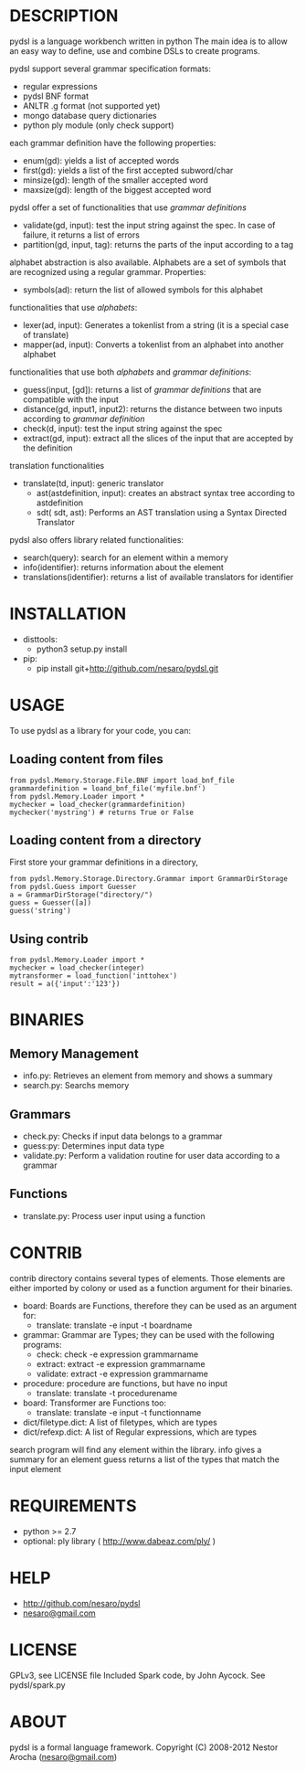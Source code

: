 DESCRIPTION
===========

pydsl is a language workbench written in python
The main idea is to allow an easy way to define, use and combine DSLs to create programs.

pydsl support several grammar specification formats:
 * regular expressions
 * pydsl BNF format
 * ANLTR .g format (not supported yet)
 * mongo database query dictionaries
 * python ply module (only check support)

each grammar definition have the following properties:
 * enum(gd): yields a list of accepted words
 * first(gd): yields a list of the first accepted subword/char
 * minsize(gd): length of the smaller accepted word
 * maxsize(gd): length of the biggest accepted word

pydsl offer a set of functionalities that use _grammar definitions_
 * validate(gd, input): test the input string against the spec. In case of failure, it returns a list of errors
 * partition(gd, input, tag): returns the parts of the input according to a tag

alphabet abstraction is also available. Alphabets are a set of symbols that are recognized using a regular grammar. Properties:
 * symbols(ad): return the list of allowed symbols for this alphabet

functionalities that use _alphabets_:
 * lexer(ad, input): Generates a tokenlist from a string (it is a special case of translate)
 * mapper(ad, input): Converts a tokenlist from an alphabet into another alphabet
 
functionalities that use both _alphabets_ and _grammar definitions_:
 * guess(input, [gd]): returns a list of _grammar definitions_ that are compatible with the input
 * distance(gd, input1, input2): returns the distance between two inputs according to _grammar definition_
 * check(d, input): test the input string against the spec
 * extract(gd, input): extract all the slices of the input that are accepted by the definition 

translation functionalities
 * translate(td, input): generic translator
   * ast(astdefinition, input): creates an abstract syntax tree according to astdefinition
   * sdt( sdt, ast): Performs an AST translation using a Syntax Directed Translator

pydsl also offers library related functionalities:
 * search(query): search for an element within a memory
 * info(identifier): returns information about the element
 * translations(identifier): returns a list of available translators for identifier

INSTALLATION
============
 * disttools:
   * python3 setup.py install
 * pip:
   * pip install git+http://github.com/nesaro/pydsl.git

USAGE
=====
To use pydsl as a library for your code, you can:

Loading content from files
--------------------------
    from pydsl.Memory.Storage.File.BNF import load_bnf_file
    grammardefinition = loand_bnf_file('myfile.bnf')
    from pydsl.Memory.Loader import *
    mychecker = load_checker(grammardefinition)
    mychecker('mystring') # returns True or False

Loading content from a directory
--------------------------------
First store your grammar definitions in a directory,

    from pydsl.Memory.Storage.Directory.Grammar import GrammarDirStorage
    from pydsl.Guess import Guesser
    a = GrammarDirStorage("directory/")
    guess = Guesser([a])
    guess('string')

Using contrib
-------------------
    from pydsl.Memory.Loader import *
    mychecker = load_checker(integer)
    mytransformer = load_function('inttohex')
    result = a({'input':'123'})

BINARIES
========
Memory Management
-----------------
 * info.py: Retrieves an element from memory and shows a summary
 * search.py: Searchs memory 

Grammars
--------
 * check.py: Checks if input data belongs to a grammar
 * guess:py: Determines input data type
 * validate.py: Perform a validation routine for user data according to a grammar

Functions
---------
 * translate.py: Process user input using a function


CONTRIB
=======

contrib directory contains several types of elements. Those elements are either imported by colony or used as a function argument for their binaries.

 * board: Boards are Functions, therefore they can be used as an argument for:
   * translate: translate -e input -t boardname
 * grammar: Grammar are Types; they can be used with the following programs:
   * check: check -e expression grammarname
   * extract: extract -e expression grammarname
   * validate: extract -e expression grammarname
 * procedure: procedure are functions, but have no input 
   * translate: translate -t procedurename
 * board: Transformer are Functions too:
   * translate: translate -e input -t functionname
 * dict/filetype.dict: A list of filetypes, which are types
 * dict/refexp.dict: A list of Regular expressions, which are types

search program will find any element within the library.
info gives a summary for an element
guess returns a list of the types that match the input element


REQUIREMENTS
============
 * python >= 2.7
 * optional: ply library ( http://www.dabeaz.com/ply/ )

HELP
====
 * http://github.com/nesaro/pydsl
 * nesaro@gmail.com

LICENSE
=======
GPLv3, see LICENSE file
Included Spark code, by John Aycock. See pydsl/spark.py

ABOUT
=====
pydsl is a formal language framework.
Copyright (C) 2008-2012 Nestor Arocha (nesaro@gmail.com)
